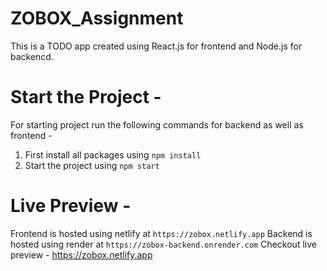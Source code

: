 # ZOBOX_Assignment
This is a TODO app created using React.js for frontend and Node.js for backencd.

# Start the Project - 
For starting project run the following commands for backend as well as frontend - 
1) First install all packages using `npm install`
2) Start the project using `npm start`

# Live Preview - 
Frontend is hosted using netlify at `https://zobox.netlify.app`
Backend is hosted using render at `https://zobox-backend.onrender.com`
Checkout live preview - https://zobox.netlify.app
